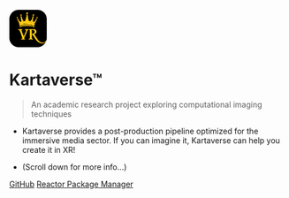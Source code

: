 <!-- _coverpage.md -->

![Logo](images/icon-kartavr.png)

# Kartaverse™

> An academic research project exploring computational imaging techniques

-  Kartaverse provides a post-production pipeline optimized for the immersive media sector. If you can imagine it, Kartaverse can help you create it in XR!

- (Scroll down for more info...)

[GitHub](https://github.com/kartaverse)
[Reactor Package Manager](https://kartaverse.github.io/Reactor-Docs/#/reactor)
